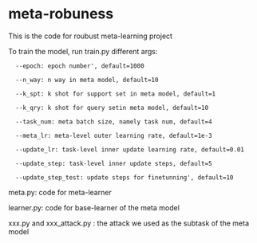 # meta-robuness
This is the code for roubust meta-learning project

To train the model, run train.py
different args:

      --epoch: epoch number', default=1000
   
      --n_way: n way in meta model, default=10
   
      --k_spt: k shot for support set in meta model, default=1
   
      --k_qry: k shot for query setin meta model, default=10
   
      --task_num: meta batch size, namely task num, default=4
   
      --meta_lr: meta-level outer learning rate, default=1e-3
   
      --update_lr: task-level inner update learning rate, default=0.01
   
      --update_step: task-level inner update steps, default=5
   
      --update_step_test: update steps for finetunning', default=10
   
   
   meta.py: code for meta-learner
   
   learner.py: code for base-learner of the meta model
   
   xxx.py and xxx_attack.py : the attack we used as the subtask of the meta model
